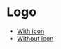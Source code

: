 # Logo

- [With icon](https://logo-maker.stores.jp/workspace/#6d4b02c1a545bb2e574e837eb1dcb881500b01753e1b45ea5bffd175bd84e67csNwg79xnQ1Y1bXU_kCi1sUT1BMgcATV72r6_3ipw-6L-QiQtggSQkcNqYB6KIc9Se7AiJAmbfDGdxFssS-A549zE2irn3eljEgN2EVzZrgJGNCSl6SJ4jN1n2X3NjIW8gpzgoHGtBSWEVqrQGVZUEqG459vGa8zHoz7ygc7VRihJWhs7I6QFeFEq4GeZ9x0JGeGwUNUYlmylQRFbmlInZPVdeeurtzgmj7_SurI1jTqYmdyp9Vp1qbUPo3C0f6brXPpZjMhSJZ6ThZ4Cxnv1Qvoy7i6p4kxuzJDPH3DlaXqOL4k-LLssEVzgqHrt7bKWiyYci-TAujdDXDadR-zEfiPAS8FdxaY6GwNyUAVM-7k94FJmrO57tmtcmI7YILUNfWFA5tN08OvAUZOWiKVzwuABCcj5XfwBSs92N1moXte2sEFsc_92e_FZL276U6hNX-6r1Ky3zGg8hJWjdLPULq9jjJ0bZlntnOTxXRONKCdSNdpXadEuH0CuyXzohjLPIg1GcysEpMLctqjQle5Lk47rNtYCo19kYPJTqMvmalH05WLma0foo-WhOypsZBnpW6o8CUUujyS-S1wQFRpJ7A)
- [Without icon](https://logo-maker.stores.jp/workspace/#b4aed2f74e2502856f0b8cd2626015c768f6d5a45e3415d26e06eb9d976bb28bcE5oBqM5cDuW7BRISvIGxx_I4URijzsxVV48opyDzWKHBSlhnx4kozqHH8Og-VdoLrxeqegm39Tk8w3_oCw_3NByieMVLJDZwX57enbLlzD6jAiW2htwqxP6dk1ATJorVEiPP8cKgklzXcMMR9UfMMq24PS8tmCxdsU6a8QHxlU1K3YbktozZfTd1KLJMgibVJ8xV4vCAKBsq5lbLRLL1a9ckpP7Web6YJ_wnJlHjl-qof-g1wSVW8rR6IXLXayweVnCe9Ton6t9ZqqDJ1IWMamf9u1zzrCchSiMXUyHqnLqNueRtACXP-Cku0ssEBFqgYQd_EJHOHeyweivkcxICNcC-cPcBjWJPIrY-Gk_Bae56q7fuDDl5X2jm7BFe_wpgVILFs-BnOCf55tsI02zb4Jtl3zdTgfvqzZO8LUAlJ7ADEYDgHkGsdTrHjpDz_phK0FvvQMpi1uDdm_rNLbWx5YQKCOQIcx4itAc5XN_qkc)
